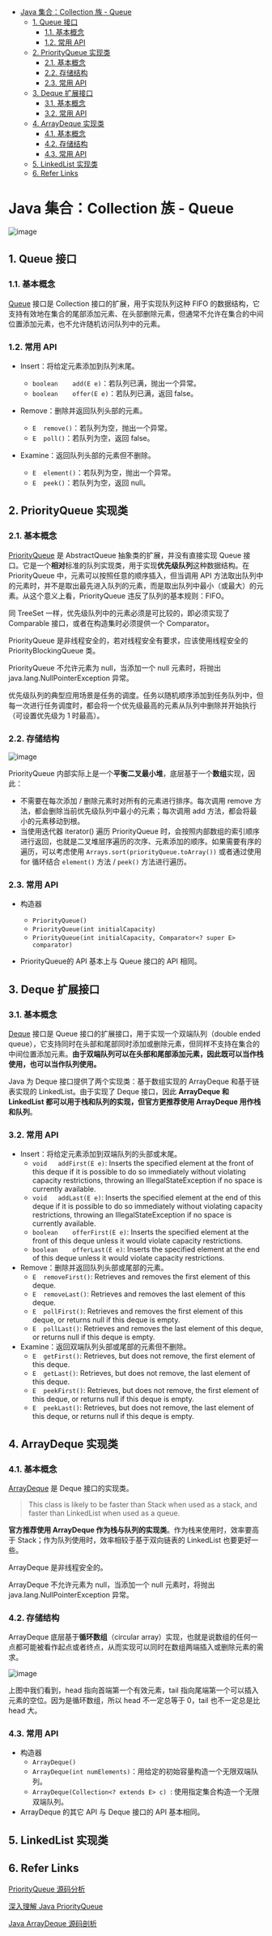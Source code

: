 - [Java 集合：Collection 族 - Queue](#java-collection----queue)
  - [1. Queue 接口](#1-queue)
    - [1.1. 基本概念](#11)
    - [1.2. 常用 API](#12--api)
  - [2. PriorityQueue 实现类](#2-priorityqueue)
    - [2.1. 基本概念](#21)
    - [2.2. 存储结构](#22)
    - [2.3. 常用 API](#23--api)
  - [3. Deque 扩展接口](#3-deque)
    - [3.1. 基本概念](#31)
    - [3.2. 常用 API](#32--api)
  - [4. ArrayDeque 实现类](#4-arraydeque)
    - [4.1. 基本概念](#41)
    - [4.2. 存储结构](#42)
    - [4.3. 常用 API](#43--api)
  - [5. LinkedList 实现类](#5-linkedlist)
  - [6. Refer Links](#6-refer-links)

# Java 集合：Collection 族 - Queue

![image](/resources/images/queue-api-class-diagram.png)

## 1. Queue 接口

### 1.1. 基本概念

[Queue](https://docs.oracle.com/javase/9/docs/api/java/util/Queue.html) 接口是 Collection 接口的扩展，用于实现队列这种 FIFO 的数据结构，它支持有效地在集合的尾部添加元素、在头部删除元素，但通常不允许在集合的中间位置添加元素，也不允许随机访问队列中的元素。

### 1.2. 常用 API

- Insert：将给定元素添加到队列末尾。
  - `boolean	add​(E e)`：若队列已满，抛出一个异常。
  - `boolean	offer​(E e)`：若队列已满，返回 false。
  
- Remove：删除并返回队列头部的元素。
  - `E	remove​()`：若队列为空，抛出一个异常。
  - `E	poll​()`：若队列为空，返回 false。

- Examine：返回队列头部的元素但不删除。
  - `E	element​()`：若队列为空，抛出一个异常。
  - `E	peek​()`：若队列为空，返回 null。

## 2. PriorityQueue 实现类

### 2.1. 基本概念

[PriorityQueue](https://docs.oracle.com/javase/9/docs/api/java/util/PriorityQueue.html) 是 AbstractQueue 抽象类的扩展，并没有直接实现 Queue 接口。它是一个**相对**标准的队列实现类，用于实现**优先级队列**这种数据结构。在 PriorityQueue 中，元素可以按照任意的顺序插入，但当调用 API 方法取出队列中的元素时，并不是取出最先进入队列的元素，而是取出队列中最小（或最大）的元素。从这个意义上看，PriorityQueue 违反了队列的基本规则：FIFO。

同 TreeSet 一样，优先级队列中的元素必须是可比较的，即必须实现了 Comparable 接口，或者在构造集时必须提供一个 Comparator。

PriorityQueue 是非线程安全的，若对线程安全有要求，应该使用线程安全的 PriorityBlockingQueue 类。

PriorityQueue 不允许元素为 null，当添加一个 null 元素时，将抛出 java.lang.NullPointerException 异常。

优先级队列的典型应用场景是任务的调度。任务以随机顺序添加到任务队列中，但每一次进行任务调度时，都会将一个优先级最高的元素从队列中删除并开始执行（可设置优先级为 1 时最高）。

### 2.2. 存储结构

![image](http://otaivnlxc.bkt.clouddn.com/jpg/2018/3/20/2b732a7bbc959afc42d013cb40523a18.jpg)

PriorityQueue 内部实际上是一个**平衡二叉最小堆**，底层基于一个**数组**实现，因此：
- 不需要在每次添加 / 删除元素时对所有的元素进行排序。每次调用 remove 方法，都会删除当前优先级队列中最小的元素；每次调用 add 方法，都会将最小的元素移动到根。
- 当使用迭代器 iterator() 遍历 PriorityQueue 时，会按照内部数组的索引顺序进行返回，也就是二叉堆层序遍历的次序、元素添加的顺序。如果需要有序的遍历，可以考虑使用 `Arrays.sort(priorityQueue.toArray())` 或者通过使用 for 循环结合 `element​()` 方法 / `peek​()` 方法进行遍历。

### 2.3. 常用 API

- 构造器
  - `PriorityQueue​()`
  - `PriorityQueue​(int initialCapacity)`	
  - `PriorityQueue​(int initialCapacity, Comparator<? super E> comparator)`

- PriorityQueue​的 API 基本上与 Queue 接口的 API 相同。

## 3. Deque 扩展接口

### 3.1. 基本概念

[Deque](https://docs.oracle.com/javase/9/docs/api/java/util/Deque.html) 接口是 Queue 接口的扩展接口，用于实现一个双端队列（double ended queue），它支持同时在头部和尾部同时添加或删除元素，但同样不支持在集合的中间位置添加元素。**由于双端队列可以在头部和尾部添加元素，因此既可以当作栈使用，也可以当作队列使用。**

Java 为 Deque 接口提供了两个实现类：基于数组实现的 ArrayDeque 和基于链表实现的 LinkedList。由于实现了 Deque 接口，因此 **ArrayDeque 和 LinkedList 都可以用于栈和队列的实现，但官方更推荐使用 ArrayDeque 用作栈和队列**。

### 3.2. 常用 API

- Insert：将给定元素添加到双端队列的头部或末尾。
  - `void	addFirst​(E e)`: Inserts the specified element at the front of this deque if it is possible to do so immediately without violating capacity restrictions, throwing an IllegalStateException if no space is currently available.
  - `void	addLast​(E e)`: Inserts the specified element at the end of this deque if it is possible to do so immediately without violating capacity restrictions, throwing an IllegalStateException if no space is currently available.
  - `boolean	offerFirst​(E e)`: Inserts the specified element at the front of this deque unless it would violate capacity restrictions.
  - `boolean	offerLast​(E e)`: Inserts the specified element at the end of this deque unless it would violate capacity restrictions.
- Remove：删除并返回队列头部或尾部的元素。
  - `E	removeFirst​()`: Retrieves and removes the first element of this deque.
  - `E	removeLast​()`: Retrieves and removes the last element of this deque.
  - `E	pollFirst​()`: Retrieves and removes the first element of this deque, or returns null if this deque is empty.
  - `E	pollLast​()`: Retrieves and removes the last element of this deque, or returns null if this deque is empty.
- Examine：返回双端队列头部或尾部的元素但不删除。
  - `E	getFirst​()`: Retrieves, but does not remove, the first element of this deque.
  - `E	getLast​()`: Retrieves, but does not remove, the last element of this deque.
  - `E	peekFirst​()`: Retrieves, but does not remove, the first element of this deque, or returns null if this deque is empty.
  - `E	peekLast​()`: Retrieves, but does not remove, the last element of this deque, or returns null if this deque is empty.

## 4. ArrayDeque 实现类

### 4.1. 基本概念

[ArrayDeque](https://docs.oracle.com/javase/9/docs/api/java/util/ArrayDeque.html) 是 Deque 接口的实现类。

> This class is likely to be faster than Stack when used as a stack, and faster than LinkedList when used as a queue.

**官方推荐使用 ArrayDeque 作为栈与队列的实现类**。作为栈来使用时，效率要高于 Stack；作为队列使用时，效率相较于基于双向链表的 LinkedList 也要更好一些。

ArrayDeque 是非线程安全的。

ArrayDeque 不允许元素为 null，当添加一个 null 元素时，将抛出 java.lang.NullPointerException 异常。

### 4.2. 存储结构

ArrayDeque 底层基于**循环数组**（circular array）实现，也就是说数组的任何一点都可能被看作起点或者终点，从而实现可以同时在数组两端插入或删除元素的需求。

![image](http://otaivnlxc.bkt.clouddn.com/jpg/2018/3/20/886d803d1df785ba660c0f5c39feb131.jpg)

上图中我们看到，head 指向首端第一个有效元素，tail 指向尾端第一个可以插入元素的空位。因为是循环数组，所以 head 不一定总等于 0，tail 也不一定总是比 head 大。

### 4.3. 常用 API

- 构造器
  - `ArrayDeque​()`
  - `ArrayDeque​(int numElements)`：用给定的初始容量构造一个无限双端队列。
  - `ArrayDeque​(Collection<? extends E> c)	`: 使用指定集合构造一个无限双端队列。
- ArrayDeque 的其它 API 与 Deque 接口的 API 基本相同。

## 5. LinkedList 实现类

## 6. Refer Links

[PriorityQueue 源码分析](https://www.jianshu.com/p/f79e4e2bd071)

[深入理解 Java PriorityQueue](https://www.cnblogs.com/CarpenterLee/p/5488070.html)

[Java ArrayDeque 源码剖析](https://www.cnblogs.com/CarpenterLee/p/5468803.html)